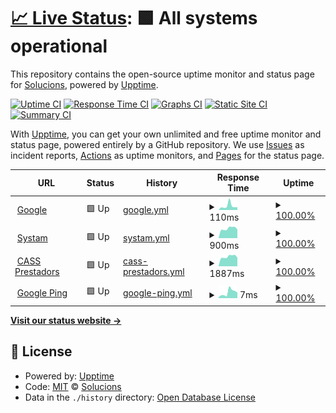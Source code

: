 # [📈 Live Status](https://demo.upptime.js.org): <!--live status--> **🟩 All systems operational**

This repository contains the open-source uptime monitor and status page for [Solucions](https://demo.upptime.js.org), powered by [Upptime](https://github.com/upptime/upptime).

[![Uptime CI](https://github.com/Solucions/SystamMonitor/workflows/Uptime%20CI/badge.svg)](https://github.com/Solucions/SystamMonitor/actions?query=workflow%3A%22Uptime+CI%22)
[![Response Time CI](https://github.com/Solucions/SystamMonitor/workflows/Response%20Time%20CI/badge.svg)](https://github.com/Solucions/SystamMonitor/actions?query=workflow%3A%22Response+Time+CI%22)
[![Graphs CI](https://github.com/Solucions/SystamMonitor/workflows/Graphs%20CI/badge.svg)](https://github.com/Solucions/SystamMonitor/actions?query=workflow%3A%22Graphs+CI%22)
[![Static Site CI](https://github.com/Solucions/SystamMonitor/workflows/Static%20Site%20CI/badge.svg)](https://github.com/Solucions/SystamMonitor/actions?query=workflow%3A%22Static+Site+CI%22)
[![Summary CI](https://github.com/Solucions/SystamMonitor/workflows/Summary%20CI/badge.svg)](https://github.com/Solucions/SystamMonitor/actions?query=workflow%3A%22Summary+CI%22)

With [Upptime](https://upptime.js.org), you can get your own unlimited and free uptime monitor and status page, powered entirely by a GitHub repository. We use [Issues](https://github.com/Solucions/SystamMonitor/issues) as incident reports, [Actions](https://github.com/Solucions/SystamMonitor/actions) as uptime monitors, and [Pages](https://demo.upptime.js.org) for the status page.

<!--start: status pages-->
<!-- This summary is generated by Upptime (https://github.com/upptime/upptime) -->
<!-- Do not edit this manually, your changes will be overwritten -->
<!-- prettier-ignore -->
| URL | Status | History | Response Time | Uptime |
| --- | ------ | ------- | ------------- | ------ |
| <img alt="" src="https://icons.duckduckgo.com/ip3/www.google.com.ico" height="13"> [Google](https://www.google.com) | 🟩 Up | [google.yml](https://github.com/SysSolucions/SystamMonitor/commits/HEAD/history/google.yml) | <details><summary><img alt="Response time graph" src="./graphs/google/response-time-week.png" height="20"> 110ms</summary><br><a href="https://SysSolucions.github.io/SystamMonitor/history/google"><img alt="Response time 128" src="https://img.shields.io/endpoint?url=https%3A%2F%2Fraw.githubusercontent.com%2FSysSolucions%2FSystamMonitor%2FHEAD%2Fapi%2Fgoogle%2Fresponse-time.json"></a><br><a href="https://SysSolucions.github.io/SystamMonitor/history/google"><img alt="24-hour response time 84" src="https://img.shields.io/endpoint?url=https%3A%2F%2Fraw.githubusercontent.com%2FSysSolucions%2FSystamMonitor%2FHEAD%2Fapi%2Fgoogle%2Fresponse-time-day.json"></a><br><a href="https://SysSolucions.github.io/SystamMonitor/history/google"><img alt="7-day response time 110" src="https://img.shields.io/endpoint?url=https%3A%2F%2Fraw.githubusercontent.com%2FSysSolucions%2FSystamMonitor%2FHEAD%2Fapi%2Fgoogle%2Fresponse-time-week.json"></a><br><a href="https://SysSolucions.github.io/SystamMonitor/history/google"><img alt="30-day response time 128" src="https://img.shields.io/endpoint?url=https%3A%2F%2Fraw.githubusercontent.com%2FSysSolucions%2FSystamMonitor%2FHEAD%2Fapi%2Fgoogle%2Fresponse-time-month.json"></a><br><a href="https://SysSolucions.github.io/SystamMonitor/history/google"><img alt="1-year response time 128" src="https://img.shields.io/endpoint?url=https%3A%2F%2Fraw.githubusercontent.com%2FSysSolucions%2FSystamMonitor%2FHEAD%2Fapi%2Fgoogle%2Fresponse-time-year.json"></a></details> | <details><summary><a href="https://SysSolucions.github.io/SystamMonitor/history/google">100.00%</a></summary><a href="https://SysSolucions.github.io/SystamMonitor/history/google"><img alt="All-time uptime 100.00%" src="https://img.shields.io/endpoint?url=https%3A%2F%2Fraw.githubusercontent.com%2FSysSolucions%2FSystamMonitor%2FHEAD%2Fapi%2Fgoogle%2Fuptime.json"></a><br><a href="https://SysSolucions.github.io/SystamMonitor/history/google"><img alt="24-hour uptime 100.00%" src="https://img.shields.io/endpoint?url=https%3A%2F%2Fraw.githubusercontent.com%2FSysSolucions%2FSystamMonitor%2FHEAD%2Fapi%2Fgoogle%2Fuptime-day.json"></a><br><a href="https://SysSolucions.github.io/SystamMonitor/history/google"><img alt="7-day uptime 100.00%" src="https://img.shields.io/endpoint?url=https%3A%2F%2Fraw.githubusercontent.com%2FSysSolucions%2FSystamMonitor%2FHEAD%2Fapi%2Fgoogle%2Fuptime-week.json"></a><br><a href="https://SysSolucions.github.io/SystamMonitor/history/google"><img alt="30-day uptime 100.00%" src="https://img.shields.io/endpoint?url=https%3A%2F%2Fraw.githubusercontent.com%2FSysSolucions%2FSystamMonitor%2FHEAD%2Fapi%2Fgoogle%2Fuptime-month.json"></a><br><a href="https://SysSolucions.github.io/SystamMonitor/history/google"><img alt="1-year uptime 100.00%" src="https://img.shields.io/endpoint?url=https%3A%2F%2Fraw.githubusercontent.com%2FSysSolucions%2FSystamMonitor%2FHEAD%2Fapi%2Fgoogle%2Fuptime-year.json"></a></details>
| <img alt="" src="https://icons.duckduckgo.com/ip3/cloud.systam.tech.ico" height="13"> [Systam](https://cloud.systam.tech) | 🟩 Up | [systam.yml](https://github.com/SysSolucions/SystamMonitor/commits/HEAD/history/systam.yml) | <details><summary><img alt="Response time graph" src="./graphs/systam/response-time-week.png" height="20"> 900ms</summary><br><a href="https://SysSolucions.github.io/SystamMonitor/history/systam"><img alt="Response time 935" src="https://img.shields.io/endpoint?url=https%3A%2F%2Fraw.githubusercontent.com%2FSysSolucions%2FSystamMonitor%2FHEAD%2Fapi%2Fsystam%2Fresponse-time.json"></a><br><a href="https://SysSolucions.github.io/SystamMonitor/history/systam"><img alt="24-hour response time 773" src="https://img.shields.io/endpoint?url=https%3A%2F%2Fraw.githubusercontent.com%2FSysSolucions%2FSystamMonitor%2FHEAD%2Fapi%2Fsystam%2Fresponse-time-day.json"></a><br><a href="https://SysSolucions.github.io/SystamMonitor/history/systam"><img alt="7-day response time 900" src="https://img.shields.io/endpoint?url=https%3A%2F%2Fraw.githubusercontent.com%2FSysSolucions%2FSystamMonitor%2FHEAD%2Fapi%2Fsystam%2Fresponse-time-week.json"></a><br><a href="https://SysSolucions.github.io/SystamMonitor/history/systam"><img alt="30-day response time 935" src="https://img.shields.io/endpoint?url=https%3A%2F%2Fraw.githubusercontent.com%2FSysSolucions%2FSystamMonitor%2FHEAD%2Fapi%2Fsystam%2Fresponse-time-month.json"></a><br><a href="https://SysSolucions.github.io/SystamMonitor/history/systam"><img alt="1-year response time 935" src="https://img.shields.io/endpoint?url=https%3A%2F%2Fraw.githubusercontent.com%2FSysSolucions%2FSystamMonitor%2FHEAD%2Fapi%2Fsystam%2Fresponse-time-year.json"></a></details> | <details><summary><a href="https://SysSolucions.github.io/SystamMonitor/history/systam">100.00%</a></summary><a href="https://SysSolucions.github.io/SystamMonitor/history/systam"><img alt="All-time uptime 99.59%" src="https://img.shields.io/endpoint?url=https%3A%2F%2Fraw.githubusercontent.com%2FSysSolucions%2FSystamMonitor%2FHEAD%2Fapi%2Fsystam%2Fuptime.json"></a><br><a href="https://SysSolucions.github.io/SystamMonitor/history/systam"><img alt="24-hour uptime 100.00%" src="https://img.shields.io/endpoint?url=https%3A%2F%2Fraw.githubusercontent.com%2FSysSolucions%2FSystamMonitor%2FHEAD%2Fapi%2Fsystam%2Fuptime-day.json"></a><br><a href="https://SysSolucions.github.io/SystamMonitor/history/systam"><img alt="7-day uptime 100.00%" src="https://img.shields.io/endpoint?url=https%3A%2F%2Fraw.githubusercontent.com%2FSysSolucions%2FSystamMonitor%2FHEAD%2Fapi%2Fsystam%2Fuptime-week.json"></a><br><a href="https://SysSolucions.github.io/SystamMonitor/history/systam"><img alt="30-day uptime 99.59%" src="https://img.shields.io/endpoint?url=https%3A%2F%2Fraw.githubusercontent.com%2FSysSolucions%2FSystamMonitor%2FHEAD%2Fapi%2Fsystam%2Fuptime-month.json"></a><br><a href="https://SysSolucions.github.io/SystamMonitor/history/systam"><img alt="1-year uptime 99.59%" src="https://img.shields.io/endpoint?url=https%3A%2F%2Fraw.githubusercontent.com%2FSysSolucions%2FSystamMonitor%2FHEAD%2Fapi%2Fsystam%2Fuptime-year.json"></a></details>
| <img alt="" src="https://icons.duckduckgo.com/ip3/online.cass.ad.ico" height="13"> [CASS Prestadors](https://online.cass.ad) | 🟩 Up | [cass-prestadors.yml](https://github.com/SysSolucions/SystamMonitor/commits/HEAD/history/cass-prestadors.yml) | <details><summary><img alt="Response time graph" src="./graphs/cass-prestadors/response-time-week.png" height="20"> 1887ms</summary><br><a href="https://SysSolucions.github.io/SystamMonitor/history/cass-prestadors"><img alt="Response time 2102" src="https://img.shields.io/endpoint?url=https%3A%2F%2Fraw.githubusercontent.com%2FSysSolucions%2FSystamMonitor%2FHEAD%2Fapi%2Fcass-prestadors%2Fresponse-time.json"></a><br><a href="https://SysSolucions.github.io/SystamMonitor/history/cass-prestadors"><img alt="24-hour response time 1681" src="https://img.shields.io/endpoint?url=https%3A%2F%2Fraw.githubusercontent.com%2FSysSolucions%2FSystamMonitor%2FHEAD%2Fapi%2Fcass-prestadors%2Fresponse-time-day.json"></a><br><a href="https://SysSolucions.github.io/SystamMonitor/history/cass-prestadors"><img alt="7-day response time 1887" src="https://img.shields.io/endpoint?url=https%3A%2F%2Fraw.githubusercontent.com%2FSysSolucions%2FSystamMonitor%2FHEAD%2Fapi%2Fcass-prestadors%2Fresponse-time-week.json"></a><br><a href="https://SysSolucions.github.io/SystamMonitor/history/cass-prestadors"><img alt="30-day response time 2102" src="https://img.shields.io/endpoint?url=https%3A%2F%2Fraw.githubusercontent.com%2FSysSolucions%2FSystamMonitor%2FHEAD%2Fapi%2Fcass-prestadors%2Fresponse-time-month.json"></a><br><a href="https://SysSolucions.github.io/SystamMonitor/history/cass-prestadors"><img alt="1-year response time 2102" src="https://img.shields.io/endpoint?url=https%3A%2F%2Fraw.githubusercontent.com%2FSysSolucions%2FSystamMonitor%2FHEAD%2Fapi%2Fcass-prestadors%2Fresponse-time-year.json"></a></details> | <details><summary><a href="https://SysSolucions.github.io/SystamMonitor/history/cass-prestadors">100.00%</a></summary><a href="https://SysSolucions.github.io/SystamMonitor/history/cass-prestadors"><img alt="All-time uptime 99.77%" src="https://img.shields.io/endpoint?url=https%3A%2F%2Fraw.githubusercontent.com%2FSysSolucions%2FSystamMonitor%2FHEAD%2Fapi%2Fcass-prestadors%2Fuptime.json"></a><br><a href="https://SysSolucions.github.io/SystamMonitor/history/cass-prestadors"><img alt="24-hour uptime 100.00%" src="https://img.shields.io/endpoint?url=https%3A%2F%2Fraw.githubusercontent.com%2FSysSolucions%2FSystamMonitor%2FHEAD%2Fapi%2Fcass-prestadors%2Fuptime-day.json"></a><br><a href="https://SysSolucions.github.io/SystamMonitor/history/cass-prestadors"><img alt="7-day uptime 100.00%" src="https://img.shields.io/endpoint?url=https%3A%2F%2Fraw.githubusercontent.com%2FSysSolucions%2FSystamMonitor%2FHEAD%2Fapi%2Fcass-prestadors%2Fuptime-week.json"></a><br><a href="https://SysSolucions.github.io/SystamMonitor/history/cass-prestadors"><img alt="30-day uptime 99.77%" src="https://img.shields.io/endpoint?url=https%3A%2F%2Fraw.githubusercontent.com%2FSysSolucions%2FSystamMonitor%2FHEAD%2Fapi%2Fcass-prestadors%2Fuptime-month.json"></a><br><a href="https://SysSolucions.github.io/SystamMonitor/history/cass-prestadors"><img alt="1-year uptime 99.77%" src="https://img.shields.io/endpoint?url=https%3A%2F%2Fraw.githubusercontent.com%2FSysSolucions%2FSystamMonitor%2FHEAD%2Fapi%2Fcass-prestadors%2Fuptime-year.json"></a></details>
| <img alt="" src="https://icons.duckduckgo.com/ip3/null.ico" height="13"> [Google Ping](8.8.8.8) | 🟩 Up | [google-ping.yml](https://github.com/SysSolucions/SystamMonitor/commits/HEAD/history/google-ping.yml) | <details><summary><img alt="Response time graph" src="./graphs/google-ping/response-time-week.png" height="20"> 7ms</summary><br><a href="https://SysSolucions.github.io/SystamMonitor/history/google-ping"><img alt="Response time 7" src="https://img.shields.io/endpoint?url=https%3A%2F%2Fraw.githubusercontent.com%2FSysSolucions%2FSystamMonitor%2FHEAD%2Fapi%2Fgoogle-ping%2Fresponse-time.json"></a><br><a href="https://SysSolucions.github.io/SystamMonitor/history/google-ping"><img alt="24-hour response time 6" src="https://img.shields.io/endpoint?url=https%3A%2F%2Fraw.githubusercontent.com%2FSysSolucions%2FSystamMonitor%2FHEAD%2Fapi%2Fgoogle-ping%2Fresponse-time-day.json"></a><br><a href="https://SysSolucions.github.io/SystamMonitor/history/google-ping"><img alt="7-day response time 7" src="https://img.shields.io/endpoint?url=https%3A%2F%2Fraw.githubusercontent.com%2FSysSolucions%2FSystamMonitor%2FHEAD%2Fapi%2Fgoogle-ping%2Fresponse-time-week.json"></a><br><a href="https://SysSolucions.github.io/SystamMonitor/history/google-ping"><img alt="30-day response time 7" src="https://img.shields.io/endpoint?url=https%3A%2F%2Fraw.githubusercontent.com%2FSysSolucions%2FSystamMonitor%2FHEAD%2Fapi%2Fgoogle-ping%2Fresponse-time-month.json"></a><br><a href="https://SysSolucions.github.io/SystamMonitor/history/google-ping"><img alt="1-year response time 7" src="https://img.shields.io/endpoint?url=https%3A%2F%2Fraw.githubusercontent.com%2FSysSolucions%2FSystamMonitor%2FHEAD%2Fapi%2Fgoogle-ping%2Fresponse-time-year.json"></a></details> | <details><summary><a href="https://SysSolucions.github.io/SystamMonitor/history/google-ping">100.00%</a></summary><a href="https://SysSolucions.github.io/SystamMonitor/history/google-ping"><img alt="All-time uptime 100.00%" src="https://img.shields.io/endpoint?url=https%3A%2F%2Fraw.githubusercontent.com%2FSysSolucions%2FSystamMonitor%2FHEAD%2Fapi%2Fgoogle-ping%2Fuptime.json"></a><br><a href="https://SysSolucions.github.io/SystamMonitor/history/google-ping"><img alt="24-hour uptime 100.00%" src="https://img.shields.io/endpoint?url=https%3A%2F%2Fraw.githubusercontent.com%2FSysSolucions%2FSystamMonitor%2FHEAD%2Fapi%2Fgoogle-ping%2Fuptime-day.json"></a><br><a href="https://SysSolucions.github.io/SystamMonitor/history/google-ping"><img alt="7-day uptime 100.00%" src="https://img.shields.io/endpoint?url=https%3A%2F%2Fraw.githubusercontent.com%2FSysSolucions%2FSystamMonitor%2FHEAD%2Fapi%2Fgoogle-ping%2Fuptime-week.json"></a><br><a href="https://SysSolucions.github.io/SystamMonitor/history/google-ping"><img alt="30-day uptime 100.00%" src="https://img.shields.io/endpoint?url=https%3A%2F%2Fraw.githubusercontent.com%2FSysSolucions%2FSystamMonitor%2FHEAD%2Fapi%2Fgoogle-ping%2Fuptime-month.json"></a><br><a href="https://SysSolucions.github.io/SystamMonitor/history/google-ping"><img alt="1-year uptime 100.00%" src="https://img.shields.io/endpoint?url=https%3A%2F%2Fraw.githubusercontent.com%2FSysSolucions%2FSystamMonitor%2FHEAD%2Fapi%2Fgoogle-ping%2Fuptime-year.json"></a></details>

<!--end: status pages-->

[**Visit our status website →**](https://demo.upptime.js.org)

## 📄 License

- Powered by: [Upptime](https://github.com/upptime/upptime)
- Code: [MIT](./LICENSE) © [Solucions](https://demo.upptime.js.org)
- Data in the `./history` directory: [Open Database License](https://opendatacommons.org/licenses/odbl/1-0/)

